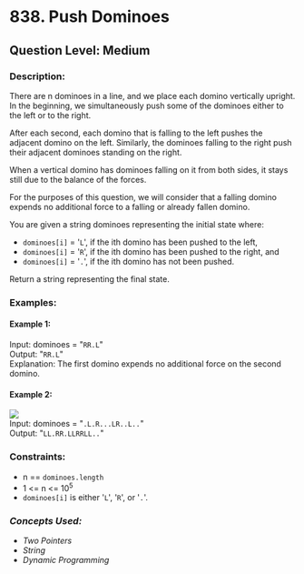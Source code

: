 # 838. Push Dominoes
## Question Level: Medium
### Description:
There are n dominoes in a line, and we place each domino vertically upright. In the beginning, we simultaneously push some of the dominoes either to the left or to the right.

After each second, each domino that is falling to the left pushes the adjacent domino on the left. Similarly, the dominoes falling to the right push their adjacent dominoes standing on the right.

When a vertical domino has dominoes falling on it from both sides, it stays still due to the balance of the forces.

For the purposes of this question, we will consider that a falling domino expends no additional force to a falling or already fallen domino.

You are given a string dominoes representing the initial state where:
- `dominoes[i]` = '`L`', if the ith domino has been pushed to the left,
- `dominoes[i]` = '`R`', if the ith domino has been pushed to the right, and
- `dominoes[i]` = '`.`', if the ith domino has not been pushed.

Return a string representing the final state.

### Examples:
#### Example 1:

Input: dominoes = "`RR.L`"  
Output: "`RR.L`"  
Explanation: The first domino expends no additional force on the second domino.
#### Example 2:
<img src="https://s3-lc-upload.s3.amazonaws.com/uploads/2018/05/18/domino.png"><br>
Input: dominoes = "`.L.R...LR..L..`"  
Output: "`LL.RR.LLRRLL..`"  

### Constraints:

- n == `dominoes.length`
- 1 <= n <= 10<sup>5</sup>
- `dominoes[i]` is either '`L`', '`R`', or '`.`'.

### <i>Concepts Used:
- Two Pointers
- String
- Dynamic Programming </i>